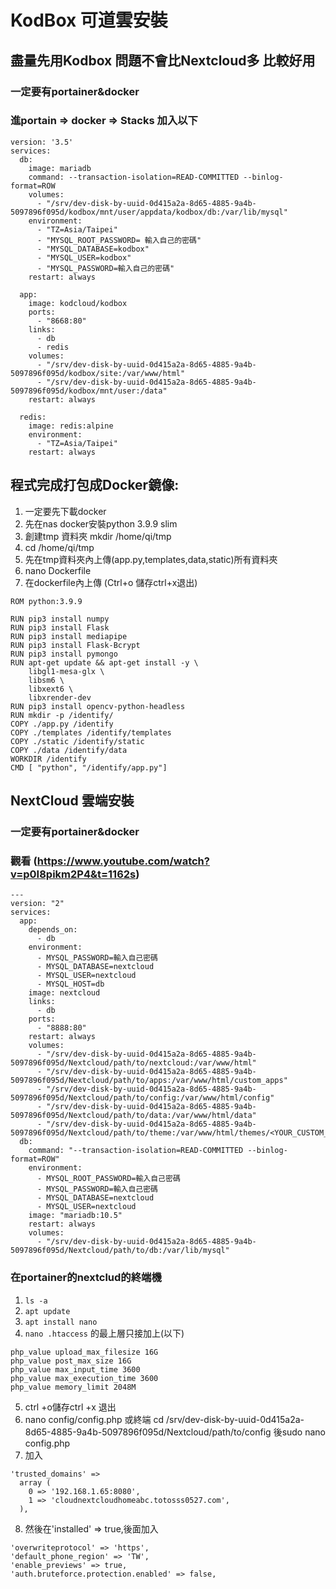 # KodBox 可道雲安裝 

## 盡量先用Kodbox  問題不會比Nextcloud多 比較好用
### 一定要有portainer&docker
### 進portain => docker => Stacks 加入以下
```
version: '3.5'
services:
  db:
    image: mariadb
    command: --transaction-isolation=READ-COMMITTED --binlog-format=ROW
    volumes:
      - "/srv/dev-disk-by-uuid-0d415a2a-8d65-4885-9a4b-5097896f095d/kodbox/mnt/user/appdata/kodbox/db:/var/lib/mysql"
    environment:
      - "TZ=Asia/Taipei"
      - "MYSQL_ROOT_PASSWORD= 輸入自己的密碼"
      - "MYSQL_DATABASE=kodbox"
      - "MYSQL_USER=kodbox"
      - "MYSQL_PASSWORD=輸入自己的密碼"
    restart: always

  app:
    image: kodcloud/kodbox
    ports:
      - "8668:80"
    links:
      - db
      - redis
    volumes:
      - "/srv/dev-disk-by-uuid-0d415a2a-8d65-4885-9a4b-5097896f095d/kodbox/site:/var/www/html"
      - "/srv/dev-disk-by-uuid-0d415a2a-8d65-4885-9a4b-5097896f095d/kodbox/mnt/user:/data"
    restart: always

  redis:
    image: redis:alpine
    environment:
      - "TZ=Asia/Taipei"
    restart: always

```
## 程式完成打包成Docker鏡像:
1. 一定要先下載docker
2. 先在nas docker安裝python 3.9.9 slim
3. 創建tmp 資料夾 mkdir /home/qi/tmp  
4. cd /home/qi/tmp  
5. 先在tmp資料夾內上傳(app.py,templates,data,static)所有資料夾
6. nano Dockerfile
7. 在dockerfile內上傳 (Ctrl+o 儲存ctrl+x退出)
```
ROM python:3.9.9

RUN pip3 install numpy
RUN pip3 install Flask
RUN pip3 install mediapipe
RUN pip3 install Flask-Bcrypt
RUN pip3 install pymongo
RUN apt-get update && apt-get install -y \
    libgl1-mesa-glx \
    libsm6 \
    libxext6 \
    libxrender-dev
RUN pip3 install opencv-python-headless
RUN mkdir -p /identify/
COPY ./app.py /identify
COPY ./templates /identify/templates
COPY ./static /identify/static
COPY ./data /identify/data
WORKDIR /identify
CMD [ "python", "/identify/app.py"]

```

## NextCloud 雲端安裝
### 一定要有portainer&docker
### 觀看 (https://www.youtube.com/watch?v=p0I8pikm2P4&t=1162s)
```
--- 
version: "2"
services: 
  app: 
    depends_on: 
      - db
    environment: 
      - MYSQL_PASSWORD=輸入自己密碼
      - MYSQL_DATABASE=nextcloud
      - MYSQL_USER=nextcloud
      - MYSQL_HOST=db
    image: nextcloud
    links: 
      - db
    ports: 
      - "8888:80"
    restart: always
    volumes: 
      - "/srv/dev-disk-by-uuid-0d415a2a-8d65-4885-9a4b-5097896f095d/Nextcloud/path/to/nextcloud:/var/www/html"
      - "/srv/dev-disk-by-uuid-0d415a2a-8d65-4885-9a4b-5097896f095d/Nextcloud/path/to/apps:/var/www/html/custom_apps"
      - "/srv/dev-disk-by-uuid-0d415a2a-8d65-4885-9a4b-5097896f095d/Nextcloud/path/to/config:/var/www/html/config"
      - "/srv/dev-disk-by-uuid-0d415a2a-8d65-4885-9a4b-5097896f095d/Nextcloud/path/to/data:/var/www/html/data"
      - "/srv/dev-disk-by-uuid-0d415a2a-8d65-4885-9a4b-5097896f095d/Nextcloud/path/to/theme:/var/www/html/themes/<YOUR_CUSTOM_THEME>"
  db: 
    command: "--transaction-isolation=READ-COMMITTED --binlog-format=ROW"
    environment: 
      - MYSQL_ROOT_PASSWORD=輸入自己密碼
      - MYSQL_PASSWORD=輸入自己密碼
      - MYSQL_DATABASE=nextcloud
      - MYSQL_USER=nextcloud
    image: "mariadb:10.5"
    restart: always
    volumes: 
      - "/srv/dev-disk-by-uuid-0d415a2a-8d65-4885-9a4b-5097896f095d/Nextcloud/path/to/db:/var/lib/mysql"
```
### 在portainer的nextclud的終端機
1. ``` ls -a ```
2. ``` apt update ```
3. ```apt install nano ```
4. ```nano .htaccess``` 的最上層只接加上(以下)
```
php_value upload_max_filesize 16G
php_value post_max_size 16G
php_value max_input_time 3600
php_value max_execution_time 3600
php_value memory_limit 2048M
```
5. ctrl +o儲存ctrl +x 退出
6. nano config/config.php 或終端 cd /srv/dev-disk-by-uuid-0d415a2a-8d65-4885-9a4b-5097896f095d/Nextcloud/path/to/config    後sudo nano config.php
7. 加入
```
'trusted_domains' => 
  array (
    0 => '192.168.1.65:8080',
    1 => 'cloudnextcloudhomeabc.totosss0527.com',
  ),
```
8. 然後在'installed' => true,後面加入
```
'overwriteprotocol' => 'https',
'default_phone_region' => 'TW',
'enable_previews' => true,
'auth.bruteforce.protection.enabled' => false,
```






